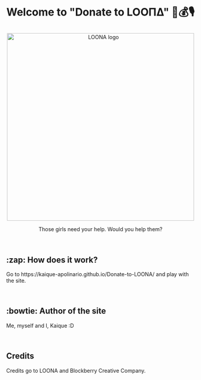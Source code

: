# <p align="center">Welcome to "Donate to LOOΠΔ" :money_with_wings::moneybag:🎙</p>
<p align="center">
  <img src="https://i.redd.it/h22ofzp8c9571.png" width="500px" alt="LOONA logo">
  </p>
<p align="center">Those girls need your help. Would you help them?</p><br>
<h2>:zap: How does it work?</h2>
<p>Go to https://kaique-apolinario.github.io/Donate-to-LOONA/ and play with the site.</p>
<br>
<h2>:bowtie: Author of the site</h2>
<p>Me, myself and I, Kaique :D</p>
<br>
<h2>Credits</h2>
<p>Credits go to LOONA and Blockberry Creative Company.
